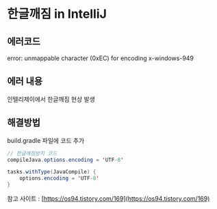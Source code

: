 # **한글깨짐 in IntelliJ**

## 에러코드
error: unmappable character (0xEC) for encoding x-windows-949

## 에러 내용

인텔리제이에서 한글깨짐 현상 발생

## 해결방법

build.gradle 파일에 코드 추가

``` Java
// 한글깨짐방지 코드
compileJava.options.encoding = 'UTF-8'

tasks.withType(JavaCompile) {
    options.encoding = 'UTF-8'
}
```

참고 사이트 : [https://os94.tistory.com/169](https://os94.tistory.com/169)